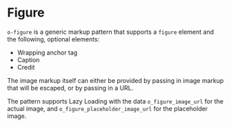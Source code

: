 # Figure

`o-figure` is a generic markup pattern that supports a `figure` element and the following, optional elements:
* Wrapping anchor tag
* Caption
* Credit

The image markup itself can either be provided by passing in image markup that will be escaped, or by passing in a URL.

The pattern supports Lazy Loading with the data `o_figure_image_url` for the actual image, and `o_figure_placeholder_image_url` for the placeholder image.